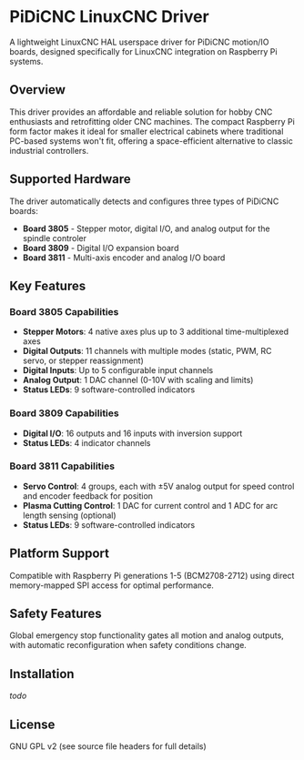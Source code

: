 # PiDiCNC LinuxCNC Driver

A lightweight LinuxCNC HAL userspace driver for PiDiCNC motion/IO boards, designed specifically for LinuxCNC integration on Raspberry Pi systems.

## Overview

This driver provides an affordable and reliable solution for hobby CNC enthusiasts and retrofitting older CNC machines. The compact Raspberry Pi form factor makes it ideal for smaller electrical cabinets where traditional PC-based systems won't fit, offering a space-efficient alternative to classic industrial controllers.

## Supported Hardware

The driver automatically detects and configures three types of PiDiCNC boards:

- **Board 3805** - Stepper motor, digital I/O, and analog output for the spindle controler
- **Board 3809** - Digital I/O expansion board  
- **Board 3811** - Multi-axis encoder and analog I/O board

## Key Features

### Board 3805 Capabilities
- **Stepper Motors**: 4 native axes plus up to 3 additional time-multiplexed axes
- **Digital Outputs**: 11 channels with multiple modes (static, PWM, RC servo, or stepper reassignment)
- **Digital Inputs**: Up to 5 configurable input channels
- **Analog Output**: 1 DAC channel (0-10V with scaling and limits)
- **Status LEDs**: 9 software-controlled indicators

### Board 3809 Capabilities  
- **Digital I/O**: 16 outputs and 16 inputs with inversion support
- **Status LEDs**: 4 indicator channels

### Board 3811 Capabilities
- **Servo Control**: 4 groups, each with ±5V analog output for speed control and encoder feedback for position
- **Plasma Cutting Control**: 1 DAC for current control and 1 ADC for arc length sensing (optional)
- **Status LEDs**: 9 software-controlled indicators

## Platform Support

Compatible with Raspberry Pi generations 1-5 (BCM2708-2712) using direct memory-mapped SPI access for optimal performance.

## Safety Features

Global emergency stop functionality gates all motion and analog outputs, with automatic reconfiguration when safety conditions change.

## Installation
*todo*

## License

GNU GPL v2 (see source file headers for full details)
